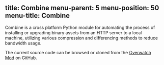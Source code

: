 title: Combine
menu-parent: 5
menu-position: 50
menu-title: Combine
---
Combine is a cross platform Python module for automating the process of installing or upgrading
binary assets from an HTTP server to a local machine, utilizing various compression and differencing
methods to reduce bandwidth usage.

The current source code can be browsed or cloned from the [Overwatch Mod][combinerepo] on GitHub.

[combinerepo]: http://github.com/overwatchmod/combine "Combine source code on Github"
